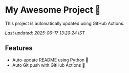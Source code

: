 # My Awesome Project 🚀

This project is automatically updated using GitHub Actions.

_Last updated: 2025-06-17 13:20:24 IST_

## Features
- Auto-update README using Python 🐍
- Auto Git push with GitHub Actions 🤖
